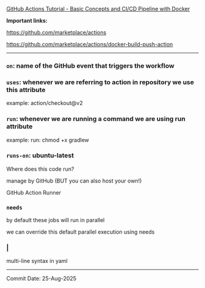 

[GitHub Actions Tutorial - Basic Concepts and CI/CD Pipeline with Docker](https://www.youtube.com/watch?v=R8_veQiYBjI&list=PPSV&t=1629s)




**Important links:**

https://github.com/marketplace/actions

https://github.com/marketplace/actions/docker-build-push-action

---


### `on`: name of the GitHub event that triggers the workflow 


### `uses`: whenever we are referring to action in repository we use this attribute
example: action/checkout@v2

### `run`: whenever we are running a command we are using run attribute 
example: run: chmod +x gradlew 


### `runs-on`: ubuntu-latest
Where does this code run?

manage by GitHub (BUT you can also host your own!)

GitHub Action Runner



### `needs`
by default these jobs will run in parallel 

we can override this default parallel execution using needs


### | 
multi-line syntax in yaml







---









Commit Date: 25-Aug-2025
